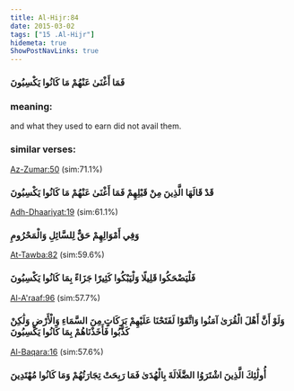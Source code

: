 ```yaml
---
title: Al-Hijr:84
date: 2015-03-02
tags: ["15 .Al-Hijr"]
hidemeta: true 
ShowPostNavLinks: true 
---
```

### فَمَا أَغْنَىٰ عَنْهُمْ مَا كَانُوا يَكْسِبُونَ
### meaning: 
and what they used to earn did not avail them.
### similar verses: 

[Az-Zumar:50](/39/50) (sim:71.1%)

### قَدْ قَالَهَا الَّذِينَ مِنْ قَبْلِهِمْ فَمَا أَغْنَىٰ عَنْهُمْ مَا كَانُوا يَكْسِبُونَ

[Adh-Dhaariyat:19](/51/19) (sim:61.1%)

### وَفِي أَمْوَالِهِمْ حَقٌّ لِلسَّائِلِ وَالْمَحْرُومِ

[At-Tawba:82](/9/82) (sim:59.6%)

### فَلْيَضْحَكُوا قَلِيلًا وَلْيَبْكُوا كَثِيرًا جَزَاءً بِمَا كَانُوا يَكْسِبُونَ

[Al-A'raaf:96](/7/96) (sim:57.7%)

### وَلَوْ أَنَّ أَهْلَ الْقُرَىٰ آمَنُوا وَاتَّقَوْا لَفَتَحْنَا عَلَيْهِمْ بَرَكَاتٍ مِنَ السَّمَاءِ وَالْأَرْضِ وَلَٰكِنْ كَذَّبُوا فَأَخَذْنَاهُمْ بِمَا كَانُوا يَكْسِبُونَ

[Al-Baqara:16](/2/16) (sim:57.6%)

### أُولَٰئِكَ الَّذِينَ اشْتَرَوُا الضَّلَالَةَ بِالْهُدَىٰ فَمَا رَبِحَتْ تِجَارَتُهُمْ وَمَا كَانُوا مُهْتَدِينَ

